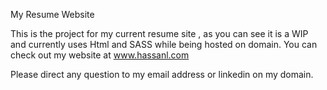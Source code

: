 My Resume Website

This is the project for my current resume site , as you can see it is a WIP and currently uses Html and SASS while being hosted on domain. You can check out my website at www.hassanl.com

Please direct any question to my email address or linkedin on my domain.
